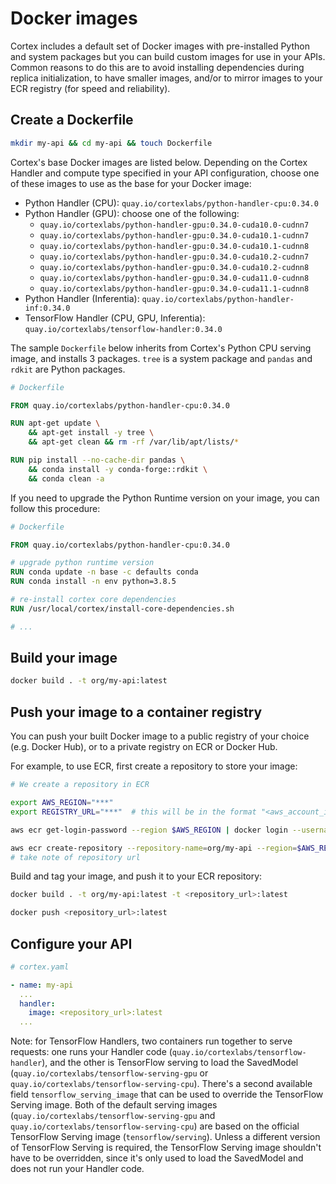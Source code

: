 # Docker images

Cortex includes a default set of Docker images with pre-installed Python and system packages but you can build custom images for use in your APIs. Common reasons to do this are to avoid installing dependencies during replica initialization, to have smaller images, and/or to mirror images to your ECR registry (for speed and reliability).

## Create a Dockerfile

```bash
mkdir my-api && cd my-api && touch Dockerfile
```

Cortex's base Docker images are listed below. Depending on the Cortex Handler and compute type specified in your API configuration, choose one of these images to use as the base for your Docker image:

<!-- CORTEX_VERSION_BRANCH_STABLE x10 -->
* Python Handler (CPU): `quay.io/cortexlabs/python-handler-cpu:0.34.0`
* Python Handler (GPU): choose one of the following:
  * `quay.io/cortexlabs/python-handler-gpu:0.34.0-cuda10.0-cudnn7`
  * `quay.io/cortexlabs/python-handler-gpu:0.34.0-cuda10.1-cudnn7`
  * `quay.io/cortexlabs/python-handler-gpu:0.34.0-cuda10.1-cudnn8`
  * `quay.io/cortexlabs/python-handler-gpu:0.34.0-cuda10.2-cudnn7`
  * `quay.io/cortexlabs/python-handler-gpu:0.34.0-cuda10.2-cudnn8`
  * `quay.io/cortexlabs/python-handler-gpu:0.34.0-cuda11.0-cudnn8`
  * `quay.io/cortexlabs/python-handler-gpu:0.34.0-cuda11.1-cudnn8`
* Python Handler (Inferentia): `quay.io/cortexlabs/python-handler-inf:0.34.0`
* TensorFlow Handler (CPU, GPU, Inferentia): `quay.io/cortexlabs/tensorflow-handler:0.34.0`

The sample `Dockerfile` below inherits from Cortex's Python CPU serving image, and installs 3 packages. `tree` is a system package and `pandas` and `rdkit` are Python packages.

<!-- CORTEX_VERSION_BRANCH_STABLE -->
```dockerfile
# Dockerfile

FROM quay.io/cortexlabs/python-handler-cpu:0.34.0

RUN apt-get update \
    && apt-get install -y tree \
    && apt-get clean && rm -rf /var/lib/apt/lists/*

RUN pip install --no-cache-dir pandas \
    && conda install -y conda-forge::rdkit \
    && conda clean -a
```

If you need to upgrade the Python Runtime version on your image, you can follow this procedure:

<!-- CORTEX_VERSION_BRANCH_STABLE -->

```Dockerfile
# Dockerfile

FROM quay.io/cortexlabs/python-handler-cpu:0.34.0

# upgrade python runtime version
RUN conda update -n base -c defaults conda
RUN conda install -n env python=3.8.5

# re-install cortex core dependencies
RUN /usr/local/cortex/install-core-dependencies.sh

# ...
```

## Build your image

```bash
docker build . -t org/my-api:latest
```

## Push your image to a container registry

You can push your built Docker image to a public registry of your choice (e.g. Docker Hub), or to a private registry on ECR or Docker Hub.

For example, to use ECR, first create a repository to store your image:

```bash
# We create a repository in ECR

export AWS_REGION="***"
export REGISTRY_URL="***"  # this will be in the format "<aws_account_id>.dkr.ecr.<aws_region>.amazonaws.com"

aws ecr get-login-password --region $AWS_REGION | docker login --username AWS --password-stdin $REGISTRY_URL

aws ecr create-repository --repository-name=org/my-api --region=$AWS_REGION
# take note of repository url
```

Build and tag your image, and push it to your ECR repository:

```bash
docker build . -t org/my-api:latest -t <repository_url>:latest

docker push <repository_url>:latest
```

## Configure your API

```yaml
# cortex.yaml

- name: my-api
  ...
  handler:
    image: <repository_url>:latest
  ...
```

Note: for TensorFlow Handlers, two containers run together to serve requests: one runs your Handler code (`quay.io/cortexlabs/tensorflow-handler`), and the other is TensorFlow serving to load the SavedModel (`quay.io/cortexlabs/tensorflow-serving-gpu` or `quay.io/cortexlabs/tensorflow-serving-cpu`). There's a second available field `tensorflow_serving_image` that can be used to override the TensorFlow Serving image. Both of the default serving images (`quay.io/cortexlabs/tensorflow-serving-gpu` and `quay.io/cortexlabs/tensorflow-serving-cpu`) are based on the official TensorFlow Serving image (`tensorflow/serving`). Unless a different version of TensorFlow Serving is required, the TensorFlow Serving image shouldn't have to be overridden, since it's only used to load the SavedModel and does not run your Handler code.
